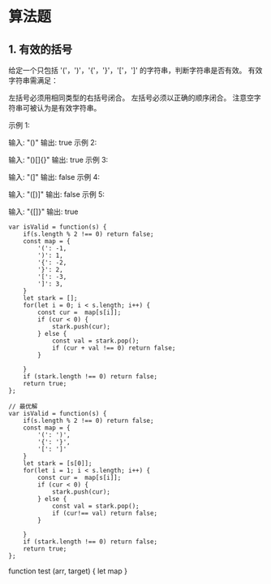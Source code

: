 # 算法题

## 1. 有效的括号

给定一个只包括 '('，')'，'{'，'}'，'['，']' 的字符串，判断字符串是否有效。
有效字符串需满足：

左括号必须用相同类型的右括号闭合。
左括号必须以正确的顺序闭合。
注意空字符串可被认为是有效字符串。

示例 1:

输入: "()"
输出: true
示例 2:

输入: "()[]{}"
输出: true
示例 3:

输入: "(]"
输出: false
示例 4:

输入: "([)]"
输出: false
示例 5:

输入: "{[]}" 输出: true 

```
var isValid = function(s) {
    if(s.length % 2 !== 0) return false;
    const map = {
        '(': -1,
        ')': 1,
        '{': -2,
        '}': 2,
        '[': -3,
        ']': 3,
    }
    let stark = [];
    for(let i = 0; i < s.length; i++) {
        const cur =  map[s[i]];
        if (cur < 0) {
            stark.push(cur);
        } else {
            const val = stark.pop();
            if (cur + val !== 0) return false;
        }
        
    }
    if (stark.length !== 0) return false;
    return true;
};

// 最优解
var isValid = function(s) {
    if(s.length % 2 !== 0) return false;
    const map = {
        '(': ')',
        '{': '}',
        '[': ']'
    }
    let stark = [s[0]];
    for(let i = 1; i < s.length; i++) {
        const cur =  map[s[i]];
        if (cur < 0) {
            stark.push(cur);
        } else {
            const val = stark.pop();
            if (cur!== val) return false;
        }
        
    }
    if (stark.length !== 0) return false;
    return true;
};
```
function test (arr, target) { 
    let map
 }

```